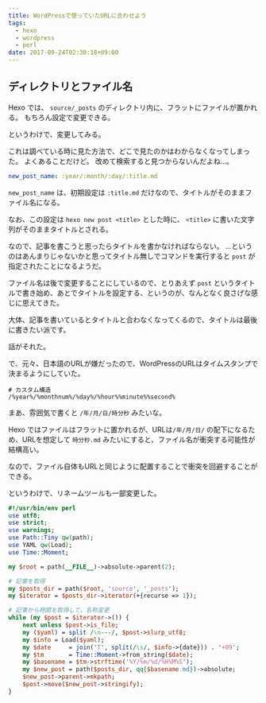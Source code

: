```yaml
---
title: WordPressで使っていたURLに合わせよう
tags:
  - hexo
  - wordpress
  - perl
date: 2017-09-24T02:30:18+09:00
---
```


## ディレクトリとファイル名

Hexo では、 `source/_posts` のディレクトリ内に、フラットにファイルが置かれる。
もちろん設定で変更できる。

というわけで、変更してみる。

これは調べている時に見た方法で、どこで見たのかはわからなくなってしまった。
よくあることだけど。
改めて検索すると見つからないんだよね…。

```yaml _config.yml
new_post_name: :year/:month/:day/:title.md
```

`new_post_name` は、初期設定は `:title.md` だけなので、タイトルがそのままファイル名になる。

なお、この設定は `hexo new post <title>` とした時に、 `<title>` に書いた文字列がそのままタイトルとされる。

なので、記事を書こうと思ったらタイトルを書かなければならない。
…というのはあんまりじゃないかと思ってタイトル無しでコマンドを実行すると `post` が指定されたことになるようだ。

ファイル名は後で変更することにしているので、とりあえず `post` というタイトルで書き始め、あとでタイトルを設定する、というのが、なんとなく良さげな感じに思えてきた。

大体、記事を書いているとタイトルと合わなくなってくるので、タイトルは最後に書きたい派です。

話がそれた。

で、元々、日本語のURLが嫌だったので、WordPressのURLはタイムスタンプで決まるようにしていた。

```plain WordPress
# カスタム構造
/%year%/%monthnum%/%day%/%hour%%minute%%second%
```

まあ、雰囲気で書くと `/年/月/日/時分秒` みたいな。

Hexo ではファイルはフラットに置かれるが、URLは`/年/月/日/` の配下になるため、URLを想定して `時分秒.md` みたいにすると、ファイル名が衝突する可能性が結構高い。

なので、ファイル自体もURLと同じように配置することで衝突を回避することができる。

というわけで、リネームツールも一部変更した。

```perl tools/rename_posts
#!/usr/bin/env perl
use utf8;
use strict;
use warnings;
use Path::Tiny qw(path);
use YAML qw(Load);
use Time::Moment;

my $root = path(__FILE__)->absolute->parent(2);

# 記事を取得
my $posts_dir = path($root, 'source', '_posts');
my $iterator = $posts_dir->iterator(+{recurse => 1});

# 記事から時間を取得して、名称変更
while (my $post = $iterator->()) {
    next unless $post->is_file;
    my ($yaml) = split /\n---/, $post->slurp_utf8;
    my $info = Load($yaml);
    my $date     = join('T', split(/\s/, $info->{date})) . '+09';
    my $tm       = Time::Moment->from_string($date);
    my $basename = $tm->strftime('%Y/%m/%d/%H%M%S');
    my $new_post = path($posts_dir, qq{$basename.md})->absolute;
    $new_post->parent->mkpath;
    $post->move($new_post->stringify);
}

```
